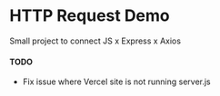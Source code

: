 # HTTP Request Demo

Small project to connect JS x Express x Axios

#### TODO

- Fix issue where Vercel site is not running server.js
